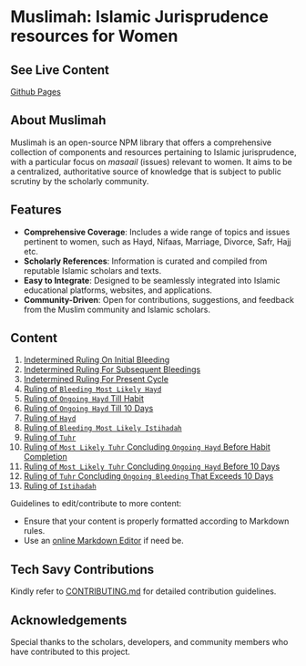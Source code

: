 # Muslimah: Islamic Jurisprudence resources for Women

## See Live Content

[Github Pages](https://al-mabsut.github.io/muslimah/)

## About Muslimah

Muslimah is an open-source NPM library that offers a comprehensive collection of components and resources pertaining to Islamic jurisprudence, with a particular focus on *masaail* (issues) relevant to women. It aims to be a centralized, authoritative source of knowledge that is subject to public scrutiny by the scholarly community.

## Features

* **Comprehensive Coverage**: Includes a wide range of topics and issues pertinent to women, such as Hayd, Nifaas, Marriage, Divorce, Safr, Hajj etc.
* **Scholarly References**: Information is curated and compiled from reputable Islamic scholars and texts.
* **Easy to Integrate**: Designed to be seamlessly integrated into Islamic educational platforms, websites, and applications.
* **Community-Driven**: Open for contributions, suggestions, and feedback from the Muslim community and Islamic scholars.

## Content

1. [Indetermined Ruling On Initial Bleeding](contents/hanafi/en/1_indetermined_ruling_on_initial_bleeding.md)
2. [Indetermined Ruling For Subsequent Bleedings](contents/hanafi/en/2_indetermined_ruling_for_subsequent_bleedings.md)
3. [Indetermined Ruling For Present Cycle](contents/hanafi/en/3_indetermined_ruling_for_present_cycle.md)
4. [Ruling of `Bleeding Most Likely Hayd`](contents/hanafi/en/4_ruling_bleeding_most_likely_hayd.md)
5. [Ruling of `Ongoing Hayd` Till Habit](contents/hanafi/en/5_ruling_of_ongoing_hayd_till_habit.md)
6. [Ruling of `Ongoing Hayd` Till 10 Days](contents/hanafi/en/6_ruling_of_ongoing_hayd_till_10_days.md)
7. [Ruling of `Hayd`](contents/hanafi/en/7_ruling_of_hayd.md)
8. [Ruling of `Bleeding Most Likely Istihadah`](contents/hanafi/en/8_ruling_bleeding_most_likely_istihaadah.md)
9. [Ruling of `Tuhr`](contents/hanafi/en/9_ruling_of_tuhr.md)
10. [Ruling of `Most Likely Tuhr` Concluding `Ongoing Hayd` Before Habit Completion](contents/hanafi/en/10_ruling_most_likely_tuhr_concluding_ongoing_hayd_before_habit_completion.md)
11. [Ruling of `Most Likely Tuhr` Concluding `Ongoing Hayd` Before 10 Days](contents/hanafi/en/11_ruling_most_likely_tuhr_concluding_ongoing_hayd_before_10_days.md)
12. [Ruling of `Tuhr` Concluding `Ongoing Bleeding` That Exceeds 10 Days](contents/hanafi/en/12_ruling_tuhr_concluding_ongoing_bleeding_exceeding_10_days.md)
13. [Ruling of `Istihadah`](contents/hanafi/en/13_ruling_istihaadah.md)

Guidelines to edit/contribute to more content:

* Ensure that your content is properly formatted according to Markdown rules.
* Use an [online Markdown Editor](https://stackedit.io/app#) if need be.

## Tech Savy Contributions

Kindly refer to [CONTRIBUTING.md](CONTRIBUTING.md) for detailed contribution guidelines.

## Acknowledgements

Special thanks to the scholars, developers, and community members who have contributed to this project.
